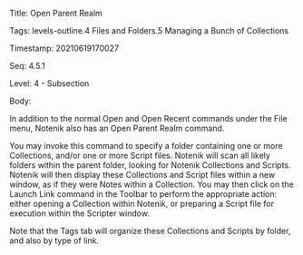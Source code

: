 Title:  Open Parent Realm

Tags:   levels-outline.4 Files and Folders.5 Managing a Bunch of Collections

Timestamp: 20210619170027

Seq:    4.5.1

Level:  4 - Subsection

Body: 

In addition to the normal Open and Open Recent commands under the File menu, Notenik also has an Open Parent Realm command. 

You may invoke this command to specify a folder containing one or more Collections, and/or one or more Script files. Notenik will scan all likely folders within the parent folder, looking for Notenik Collections and Scripts. Notenik will then display these Collections and Script files within a new window, as if they were Notes within a Collection. You may then click on the Launch Link command in the Toolbar to perform the appropriate action: either opening a Collection within Notenik, or preparing a Script file for execution within the Scripter window. 

Note that the Tags tab will organize these Collections and Scripts by folder, and also by type of link.
